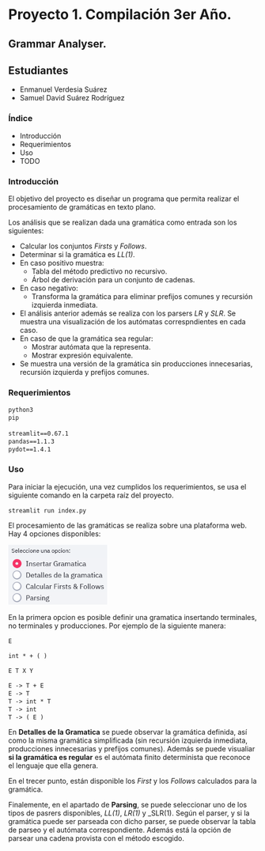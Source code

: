 # Proyecto 1. Compilación 3er Año.

## Grammar Analyser.

## Estudiantes
* Enmanuel Verdesia Suárez
* Samuel David Suárez Rodríguez

### Índice
- Introducción
- Requerimientos
- Uso
- TODO

### Introducción
El objetivo del proyecto es diseñar un programa que permita realizar el procesamiento de gramáticas en texto plano.

Los análisis que se realizan dada una gramática como entrada son los siguientes:
- Calcular los conjuntos _Firsts_ y _Follows_.
- Determinar si la gramática es _LL(1)_.
- En caso positivo muestra:
    - Tabla del método predictivo no recursivo.
    - Árbol de derivación para un conjunto de cadenas.
- En caso negativo:
    - Transforma la gramática para eliminar prefijos comunes y recursión izquierda inmediata.
- El análisis anterior además se realiza con los parsers _LR_ y _SLR_. Se muestra una visualización de los autómatas correspndientes en cada caso.
- En caso de que la gramática sea regular:
    - Mostrar autómata que la representa.
    - Mostrar expresión equivalente.
- Se muestra una versión de la gramática sin producciones innecesarias, recursión izquierda y prefijos comunes.

### Requerimientos
```
python3
pip

streamlit==0.67.1
pandas==1.1.3
pydot==1.4.1
```

### Uso
Para iniciar la ejecución, una vez cumplidos los requerimientos, se usa el siguiente comando en la carpeta raíz del proyecto.

```bash
streamlit run index.py
```

El procesamiento de las gramáticas se realiza sobre una plataforma web. Hay 4 opciones disponibles:

<img src="images/options.png" width="200">

En la primera opcion es posible definir una gramatica insertando terminales, no terminales y producciones. Por ejemplo de la siguiente manera:

```
E
```
```
int * + ( )
```
```
E T X Y
```
```
E -> T + E
E -> T
T -> int * T
T -> int
T -> ( E )
```

En **Detalles de la Gramatica** se puede observar la gramática definida, así como la misma gramática simplificada (sin recursión izquierda inmediata, producciones innecesarias y prefijos comunes). Además se puede visualiar **si la gramática es regular** es el autómata finito determinista que reconoce el lenguaje que ella genera.

En el trecer punto, están disponible los _First_ y los _Follows_ calculados para la gramática.

Finalemente, en el apartado de **Parsing**, se puede seleccionar uno de los tipos de pasrers disponibles, _LL(1)_, _LR(1)_ y _SLR(1). Según el parser, y si la gramática puede ser parseada con dicho parser, se puede observar la tabla de parseo y el autómata correspondiente. Además está la opción de parsear una cadena provista con el método escogido.

